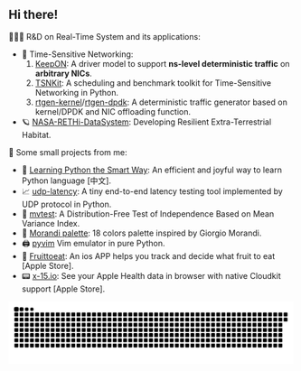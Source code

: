 ## Hi there!

🧑🏽‍💻 R&D on Real-Time System and its applications:

- 🔬 Time-Sensitive Networking:
    1. [KeepON](https://github.com/ChuanyuXue/KeepON-rpi): A driver model to support __ns-level deterministic traffic__ on __arbitrary NICs__.
    2. [TSNKit](https://github.com/ChuanyuXue/tsnkit): A scheduling and benchmark toolkit for Time-Sensitive Networking in Python.
    3. [rtgen-kernel](https://github.com/ChuanyuXue/RPiTSN)/[rtgen-dpdk](https://github.com/ChuanyuXue/rtgen-dpdk): A deterministic traffic generator based on kernel/DPDK and NIC offloading function.
- 🪐 [NASA-RETHi-DataSystem](https://github.com/ChuanyuXue/NASA-RETHi-DataService): Developing Resilient Extra-Terrestrial Habitat.

🤷 Some small projects from me:

- 🧸 [Learning Python the Smart Way](https://github.com/datawhalechina/learn-python-the-smart-way): An efficient and joyful way to learn Python language \[中文\].
- 📈 [udp-latency](https://github.com/ChuanyuXue/udp-latency): A tiny end-to-end latency testing tool implemented by UDP protocol in Python.
- 📐 [mvtest](https://github.com/ChuanyuXue/MVTest): A Distribution-Free Test of Independence Based on Mean Variance Index.
- 🎨 [Morandi palette](https://medium.com/@skewcy/hackers-and-painters-crafting-an-academic-color-palette-inspired-by-giorgio-morandi-c1cb792f8b74): 18 colors palette inspired by Giorgio Morandi.
- 🖨️ [pyvim](https://github.com/ChuanyuXue/pyvim) Vim emulator in pure Python.
- 🍋 [Fruittoeat](https://apps.apple.com/us/app/fruittoeat/id6499253474): An ios APP helps you track and decide what fruit to eat \[Apple Store\].
- 📟 [x-15.io](x-15.io): See your Apple Health data in browser with native Cloudkit support \[Apple Store\].

![Snake animation](https://github.com/chuanyuxue/chuanyuxue/blob/output/github-contribution-grid-snake.svg)
